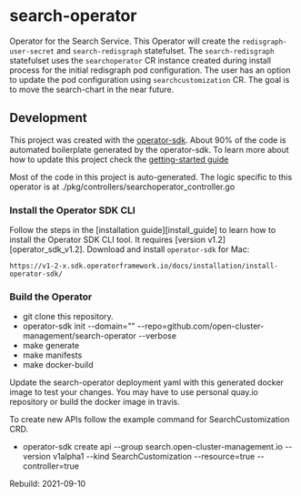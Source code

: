 # search-operator
Operator for the Search Service.
This Operator will create the `redisgraph-user-secret` and `search-redisgraph` statefulset. The `search-redisgraph` statefulset uses the `searchoperator` CR instance created during install process for the initial redisgraph pod configuration. The user has an option to update the pod configuration using `searchcustomization` CR.  The goal is to move the search-chart in the near future.

## Development

This project was created with the [operator-sdk](https://v1-2-x.sdk.operatorframework.io/docs/).  About 90% of the code is automated boilerplate generated by the operator-sdk.
To learn more about how to update this project check the [getting-started guide](https://v1-2-x.sdk.operatorframework.io/docs/)

Most of the code in this project is auto-generated.  The logic specific to this operator is at ./pkg/controllers/searchoperator_controller.go

### Install the Operator SDK CLI

Follow the steps in the [installation guide][install_guide] to learn how to install the Operator SDK CLI tool. It requires [version v1.2][operator_sdk_v1.2].
Download and install `operator-sdk` for Mac:
```
https://v1-2-x.sdk.operatorframework.io/docs/installation/install-operator-sdk/
```

### Build the Operator

- git clone this repository.
- operator-sdk init --domain="" --repo=github.com/open-cluster-management/search-operator   --verbose
- make generate
- make manifests
- make docker-build

Update the search-operator deployment yaml with this generated docker image to test your changes. You may have to use personal quay.io repository or build the docker image in travis. 

To create new APIs follow the example command for SearchCustomization CRD.
- operator-sdk create api --group search.open-cluster-management.io  --version v1alpha1 --kind SearchCustomization --resource=true --controller=true



Rebuild: 2021-09-10
